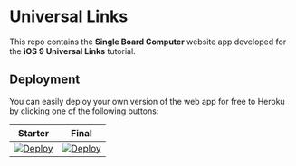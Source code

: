 # Universal Links

This repo contains the **Single Board Computer** website app developed for the **iOS 9 Universal Links** tutorial.

## Deployment

You can easily deploy your own version of the web app for free to Heroku by clicking one of the following buttons:

| Starter | Final |
|---------|-------|
| [![Deploy](https://www.herokucdn.com/deploy/button.svg)](https://heroku.com/deploy?template=https://github.com/NosovPavel/universal-links/tree/starter) | [![Deploy](https://www.herokucdn.com/deploy/button.svg)](https://heroku.com/deploy?template=https://github.com/NosovPavel/universal-links/tree/final) |
